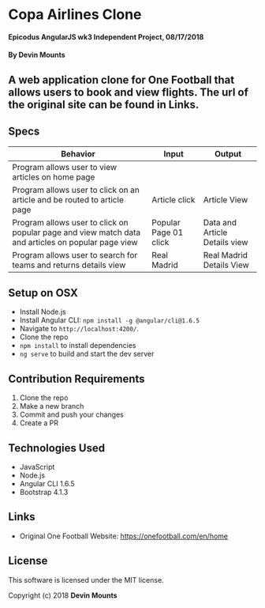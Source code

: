 # Copa Airlines Clone

#### Epicodus AngularJS wk3 Independent Project, 08/17/2018

#### By Devin Mounts

## A web application clone for One Football that allows users to book and view flights. The url of the original site can be found in Links.


## Specs

| Behavior | Input | Output |
|----------|-------|--------|
| Program allows user to view articles on home page | |  |
| Program allows user to click on an article and be routed to article page | Article click | Article View |
| Program allows user to click on popular page and view match data and articles on popular page view | Popular Page 01 click| Data and Article Details view|
| Program allows user to search for teams and returns details view | Real Madrid | Real Madrid Details View |


## Setup on OSX

* Install Node.js
* Install Angular CLI: `npm install -g @angular/cli@1.6.5`
* Navigate to `http://localhost:4200/`.
* Clone the repo
* `npm install` to install dependencies
* `ng serve` to build and start the dev server


## Contribution Requirements

1. Clone the repo
1. Make a new branch
1. Commit and push your changes
1. Create a PR

## Technologies Used

* JavaScript
* Node.js
* Angular CLI 1.6.5
* Bootstrap 4.1.3


## Links

* Original One Football Website:
https://onefootball.com/en/home

## License

This software is licensed under the MIT license.

Copyright (c) 2018 **Devin Mounts**

